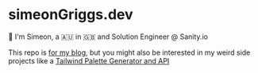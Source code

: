# simeonGriggs.dev

👋 I'm Simeon, a 🇦🇺 in 🇬🇧 and Solution Engineer @ Sanity.io

This repo is [for my blog](https://simeongriggs.dev), but you might also be interested in my weird side projects like a [Tailwind Palette Generator and API](http://tailwind.simeongriggs.dev)
